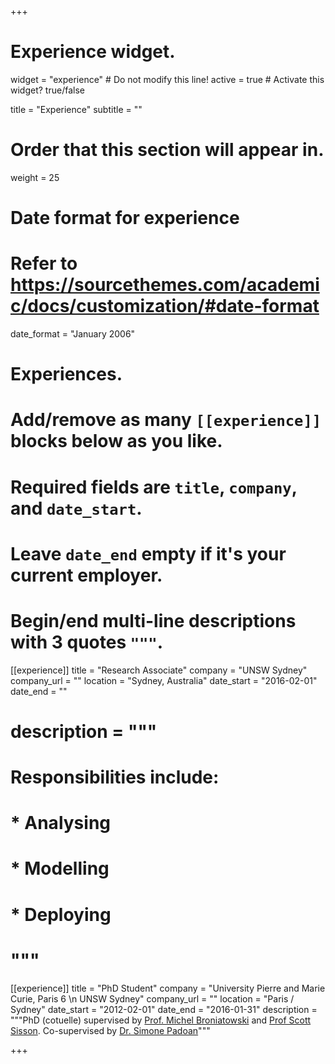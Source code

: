 +++
# Experience widget.
widget = "experience"  # Do not modify this line!
active = true  # Activate this widget? true/false

title = "Experience"
subtitle = ""

# Order that this section will appear in.
weight = 25

# Date format for experience
#   Refer to https://sourcethemes.com/academic/docs/customization/#date-format
date_format = "January 2006"

# Experiences.
#   Add/remove as many `[[experience]]` blocks below as you like.
#   Required fields are `title`, `company`, and `date_start`.
#   Leave `date_end` empty if it's your current employer.
#   Begin/end multi-line descriptions with 3 quotes `"""`.
[[experience]]
  title = "Research Associate"
  company = "UNSW Sydney"
  company_url = ""
  location = "Sydney, Australia"
  date_start = "2016-02-01"
  date_end = ""
  # description = """
  # Responsibilities include:
  
  #  * Analysing
  # * Modelling
  # * Deploying
  #  """

[[experience]]
  title = "PhD Student"
  company = "University Pierre and Marie Curie, Paris 6 \n UNSW Sydney"
  company_url = ""
  location = "Paris / Sydney"
  date_start = "2012-02-01"
  date_end = "2016-01-31"
  description = """PhD (cotuelle) supervised by [Prof. Michel Broniatowski](http://www.lsta.upmc.fr/Broniatowski/) and [Prof Scott Sisson](https://web.maths.unsw.edu.au/~scott/). Co-supervised by [Dr. Simone Padoan](http://didattica.unibocconi.eu/mypage/index.php?IdUte=154276&lingua=eng)"""

+++
